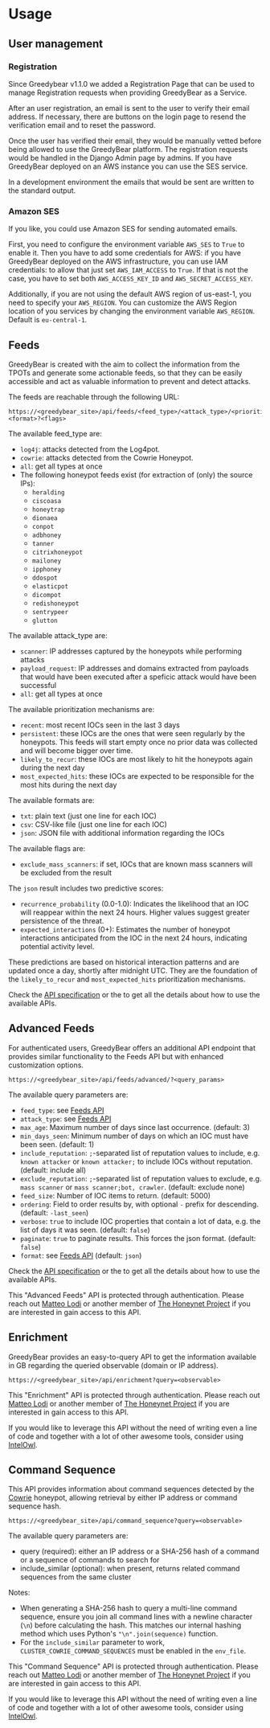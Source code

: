 # Usage

## User management

### Registration

Since Greedybear v1.1.0 we added a Registration Page that can be used to manage Registration requests when providing GreedyBear as a Service.

After an user registration, an email is sent to the user to verify their email address. If necessary, there are buttons on the login page to resend the verification email and to reset the password.

Once the user has verified their email, they would be manually vetted before being allowed to use the GreedyBear platform. The registration requests would be handled in the Django Admin page by admins.
If you have GreedyBear deployed on an AWS instance you can use the SES service.

In a development environment the emails that would be sent are written to the standard output.


### Amazon SES

If you like, you could use Amazon SES for sending automated emails.

First, you need to configure the environment variable `AWS_SES` to `True` to enable it.
Then you have to add some credentials for AWS: if you have GreedyBear deployed on the AWS infrastructure, you can use IAM credentials:
to allow that just set `AWS_IAM_ACCESS` to `True`. If that is not the case, you have to set both `AWS_ACCESS_KEY_ID` and `AWS_SECRET_ACCESS_KEY`.

Additionally, if you are not using the default AWS region of us-east-1, you need to specify your `AWS_REGION`.
You can customize the AWS Region location of you services by changing the environment variable `AWS_REGION`. Default is `eu-central-1`.

## Feeds

GreedyBear is created with the aim to collect the information from the TPOTs and generate some actionable feeds, so that they can be easily accessible and act as valuable information to prevent and detect attacks.

The feeds are reachable through the following URL:

```
https://<greedybear_site>/api/feeds/<feed_type>/<attack_type>/<prioritize>.<format>?<flags>
```

The available feed_type are:

- `log4j`: attacks detected from the Log4pot.
- `cowrie`: attacks detected from the Cowrie Honeypot.
- `all`: get all types at once
- The following honeypot feeds exist (for extraction of (only) the source IPs):
  - `heralding`
  - `ciscoasa`
  - `honeytrap`
  - `dionaea`
  - `conpot`
  - `adbhoney`
  - `tanner`
  - `citrixhoneypot`
  - `mailoney`
  - `ipphoney`
  - `ddospot`
  - `elasticpot`
  - `dicompot`
  - `redishoneypot`
  - `sentrypeer`
  - `glutton`

The available attack_type are:

- `scanner`: IP addresses captured by the honeypots while performing attacks
- `payload_request`: IP addresses and domains extracted from payloads that would have been executed after a speficic attack would have been successful
- `all`: get all types at once

The available prioritization mechanisms are:

- `recent`: most recent IOCs seen in the last 3 days
- `persistent`: these IOCs are the ones that were seen regularly by the honeypots. This feeds will start empty once no prior data was collected and will become bigger over time.
- `likely_to_recur`: these IOCs are most likely to hit the honeypots again during the next day
- `most_expected_hits`: these IOCs are expected to be responsible for the most hits during the next day

The available formats are:

- `txt`: plain text (just one line for each IOC)
- `csv`: CSV-like file (just one line for each IOC)
- `json`: JSON file with additional information regarding the IOCs

The available flags are: 

- `exclude_mass_scanners`: if set, IOCs that are known mass scanners will be excluded from the result

The `json` result includes two predictive scores:

- `recurrence_probability` (0.0-1.0): Indicates the likelihood that an IOC will reappear within the next 24 hours. Higher values suggest greater persistence of the threat.
- `expected_interactions` (0+): Estimates the number of honeypot interactions anticipated from the IOC in the next 24 hours, indicating potential activity level.

These predictions are based on historical interaction patterns and are updated once a day, shortly after midnight UTC. They are the foundation of the `likely_to_recur` and `most_expected_hits` prioritization mechanisms.

Check the [API specification](https://intelowlproject.github.io/docs/GreedyBear/Api-docs/#docs.Submodules.GreedyBear.api.views.feeds.feeds_advanced) or the to get all the details about how to use the available APIs.

## Advanced Feeds

For authenticated users, GreedyBear offers an additional API endpoint that provides similar functionality to the Feeds API but with enhanced customization options.
```
https://<greedybear_site>/api/feeds/advanced/?<query_params>
```

The available query parameters are:

- `feed_type`: see [Feeds API](#feeds)
- `attack_type`: see [Feeds API](#feeds)
- `max_age`: Maximum number of days since last occurrence. (default: 3)
- `min_days_seen`: Minimum number of days on which an IOC must have been seen. (default: 1)
- `include_reputation`: `;`-separated list of reputation values to include, e.g. `known attacker` or `known attacker;` to include IOCs without reputation. (default: include all)
- `exclude_reputation`: `;`-separated list of reputation values to exclude, e.g. `mass scanner` or `mass scanner;bot, crawler`. (default: exclude none)
- `feed_size`: Number of IOC items to return. (default: 5000)
- `ordering`: Field to order results by, with optional `-` prefix for descending. (default: `-last_seen`)
- `verbose`: `true` to include IOC properties that contain a lot of data, e.g. the list of days it was seen. (default: `false`)
- `paginate`: `true` to paginate results. This forces the json format. (default: `false`)
- `format`: see [Feeds API](#feeds) (default: `json`)

Check the [API specification](https://intelowlproject.github.io/docs/GreedyBear/Api-docs/) or the to get all the details about how to use the available APIs.

This "Advanced Feeds" API is protected through authentication. Please reach out [Matteo Lodi](https://twitter.com/matte_lodi) or another member of [The Honeynet Project](https://twitter.com/ProjectHoneynet) if you are interested in gain access to this API.

## Enrichment

GreedyBear provides an easy-to-query API to get the information available in GB regarding the queried observable (domain or IP address).

```
https://<greedybear_site>/api/enrichment?query=<observable>
```

This "Enrichment" API is protected through authentication. Please reach out [Matteo Lodi](https://twitter.com/matte_lodi) or another member of [The Honeynet Project](https://twitter.com/ProjectHoneynet) if you are interested in gain access to this API.

If you would like to leverage this API without the need of writing even a line of code and together with a lot of other awesome tools, consider using [IntelOwl](https://github.com/intelowlproject/IntelOwl).

## Command Sequence

This API provides information about command sequences detected by the [Cowrie](https://github.com/cowrie/cowrie) honeypot, allowing retrieval by either IP address or command sequence hash.

```
https://<greedybear_site>/api/command_sequence?query=<observable>
```

The available query parameters are:
- query (required): either an IP address or a SHA-256 hash of a command or a sequence of commands to search for
- include_similar (optional): when present, returns related command sequences from the same cluster

Notes:
- When generating a SHA-256 hash to query a multi-line command sequence, ensure you join all command lines with a newline character (`\n`) before calculating the hash. This matches our internal hashing method which uses Python's `"\n".join(sequence)` function.
- For the `include_similar` parameter to work, `CLUSTER_COWRIE_COMMAND_SEQUENCES` must be enabled in the `env_file`. 

This "Command Sequence" API is protected through authentication. Please reach out [Matteo Lodi](https://twitter.com/matte_lodi) or another member of [The Honeynet Project](https://twitter.com/ProjectHoneynet) if you are interested in gain access to this API.

If you would like to leverage this API without the need of writing even a line of code and together with a lot of other awesome tools, consider using [IntelOwl](https://github.com/intelowlproject/IntelOwl).
